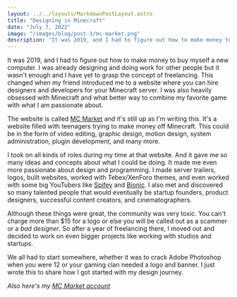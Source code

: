 ```yaml
---
layout: ../../layouts/MarkdownPostLayout.astro
title: "Designing in Minecraft"
date: "July 7, 2022"
image: "/images/blog/post-1/mc-market.png"
description: "It was 2019, and I had to figure out how to make money to buy myself a new computer. I was already designing and doing work for other people but it wasn't enough and I have yet to grasp the concept of freelancing. This changed when my friend introduced me to a website where you can hire designers and developers for your Minecraft server. I was also heavily obsessed with Minecraft and what better way to combine my favorite game with what I am passionate about"
---
```


It was 2019, and I had to figure out how to make money to buy myself a new computer. I was already designing and doing work for other people but it wasn't enough and I have yet to grasp the concept of freelancing. This changed when my friend introduced me to a website where you can hire designers and developers for your Minecraft server. I was also heavily obsessed with Minecraft and what better way to combine my favorite game with what I am passionate about.

The website is called <a href="https://www.mc-market.org/" target="_blank">MC Market</a> and it's still up as I'm writing this. It's a website filled with teenagers trying to make money off Minecraft. This could be in the form of video editing, graphic design, motion design, system administration, plugin development, and many more.

I took on all kinds of roles during my time at that website. And it gave me so many ideas and concepts about what I could be doing. It made me even more passionate about design and programming. I made server trailers, logos, built websites, worked with Tebex/XenForo themes, and even worked with some big YouTubers like <a href="https://www.youtube.com/c/Spifey" target="_blank">Spifey</a> and <a href="https://www.youtube.com/c/BionicDanny" target="_blank">Bionic</a>. I also met and discovered so many
talented people that would eventually be startup founders, product designers, successful content creators, and cinematographers.

Although these things were great, the community was very toxic. You can't charge more than $15 for a logo or else you will be called out as a scammer or a _bad designer_. So after a year of freelancing there, I moved out and decided to work on even bigger projects like working with studios and startups.

We all had to start somewhere, whether it was to crack Adobe Photoshop when you were 12 or your gaming clan needed a logo and banner. I just wrote this to share how I got started with my design journey.

_Also here's my <a href="https://www.mc-market.org/members/198276/" target="_blank">MC Market account</a>_

